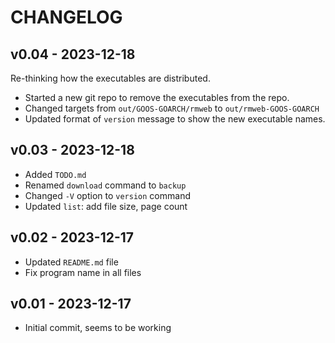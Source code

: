 # CHANGELOG

## v0.04 - 2023-12-18

Re-thinking how the executables are distributed.

* Started a new git repo to remove the executables from the repo.
* Changed targets from `out/GOOS-GOARCH/rmweb` to `out/rmweb-GOOS-GOARCH`
* Updated format of `version` message to show the new executable names.

## v0.03 - 2023-12-18

* Added `TODO.md`
* Renamed `download` command to `backup`
* Changed `-V` option to `version` command
* Updated `list`: add file size, page count

## v0.02 - 2023-12-17

* Updated `README.md` file
* Fix program name in all files

## v0.01 - 2023-12-17

* Initial commit, seems to be working

